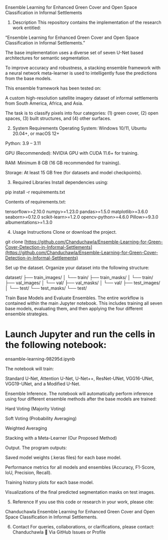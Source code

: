 Ensemble Learning for Enhanced Green Cover and Open Space Classification in Informal Settlements
1. Description
This repository contains the implementation of the research work entitled:

“Ensemble Learning for Enhanced Green Cover and Open Space Classification in Informal Settlements.”

The base implementation uses a diverse set of seven U-Net based architectures for semantic segmentation.

To improve accuracy and robustness, a stacking ensemble framework with a neural network meta-learner is used to intelligently fuse the predictions from the base models.

This ensemble framework has been tested on:

A custom high-resolution satellite imagery dataset of informal settlements from South America, Africa, and Asia.

The task is to classify pixels into four categories: (1) green cover, (2) open spaces, (3) built structures, and (4) other surfaces.

2. System Requirements
Operating System: Windows 10/11, Ubuntu 20.04+, or macOS 12+

Python: 3.9 – 3.11

GPU (Recommended): NVIDIA GPU with CUDA 11.6+ for training.

RAM: Minimum 8 GB (16 GB recommended for training).

Storage: At least 15 GB free (for datasets and model checkpoints).

3. Required Libraries
Install dependencies using:

pip install -r requirements.txt

Contents of requirements.txt:

tensorflow>=2.10.0
numpy>=1.23.0
pandas>=1.5.0
matplotlib>=3.6.0
seaborn>=0.12.0
scikit-learn>=1.2.0
opencv-python>=4.6.0
Pillow>=9.3.0
albumentations>=1.3.0

4. Usage Instructions
Clone or download the project.

git clone [https://github.com/Chanduchawla/Ensemble-Learning-for-Green-Cover-Detection-in-Informal-Settlements](https://github.com/Chanduchawla/Ensemble-Learning-for-Green-Cover-Detection-in-Informal-Settlements)

Set up the dataset.
Organize your dataset into the following structure:

dataset/
  ├── train_images/
  │   └── train/
  ├── train_masks/
  │   └── train/
  ├── val_images/
  │   └── val/
  ├── val_masks/
  │   └── val/
  ├── test_images/
  │   └── test/
  └── test_masks/
      └── test/

Train Base Models and Evaluate Ensembles.
The entire workflow is contained within the main Jupyter notebook. This includes training all seven base models, evaluating them, and then applying the four different ensemble strategies.

# Launch Jupyter and run the cells in the following notebook:
ensamble-learning-98295d.ipynb

The notebook will train:

Standard U-Net, Attention U-Net, U-Net++, ResNet-UNet, VGG16-UNet, VGG19-UNet, and a Modified U-Net.

Ensemble Inference.
The notebook will automatically perform inference using four different ensemble methods after the base models are trained:

Hard Voting (Majority Voting)

Soft Voting (Probability Averaging)

Weighted Averaging

Stacking with a Meta-Learner (Our Proposed Method)

Output.
The program outputs:

Saved model weights (.keras files) for each base model.

Performance metrics for all models and ensembles (Accuracy, F1-Score, IoU, Precision, Recall).

Training history plots for each base model.

Visualizations of the final predicted segmentation masks on test images.

5. Reference
If you use this code or research in your work, please cite:

Chanduchawla
Ensemble Learning for Enhanced Green Cover and Open Space Classification in Informal Settlements.

6. Contact
For queries, collaborations, or clarifications, please contact:
Chanduchawla
📧 Via GitHub Issues or Profile
